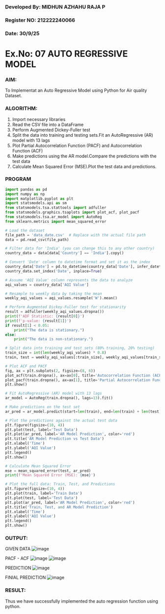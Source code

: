 ### Developed By:  MIDHUN AZHAHU RAJA P
### Register NO: 212222240066
### Date:  30/9/25

# Ex.No: 07                                       AUTO REGRESSIVE MODEL



### AIM:
To Implementat an Auto Regressive Model using Python for Air quality Dataset.

### ALGORITHM:
1. Import necessary libraries
2. Read the CSV file into a DataFrame
3. Perform Augmented Dickey-Fuller test
4. Split the data into training and testing sets.Fit an AutoRegressive (AR) model with 13 lags
5. Plot Partial Autocorrelation Function (PACF) and Autocorrelation Function (ACF)
6. Make predictions using the AR model.Compare the predictions with the test data
7. Calculate Mean Squared Error (MSE).Plot the test data and predictions.

   
### PROGRAM
```py
import pandas as pd
import numpy as np
import matplotlib.pyplot as plt
import statsmodels.api as sm
from statsmodels.tsa.stattools import adfuller
from statsmodels.graphics.tsaplots import plot_acf, plot_pacf
from statsmodels.tsa.ar_model import AutoReg
from sklearn.metrics import mean_squared_error

# Load the dataset
file_path = 'data_date.csv'  # Replace with the actual file path
data = pd.read_csv(file_path)

# Filter data for 'India' (you can change this to any other country)
country_data = data[data['Country'] == 'India'].copy()

# Convert 'Date' column to datetime format and set it as the index
country_data['Date'] = pd.to_datetime(country_data['Date'], infer_datetime_format=True)
country_data.set_index('Date', inplace=True)

# Assume 'AQI Value' column represents the data to analyze
aqi_values = country_data['AQI Value']

# Resample to weekly data by taking the mean
weekly_aqi_values = aqi_values.resample('W').mean()

# Perform Augmented Dickey-Fuller test for stationarity
result = adfuller(weekly_aqi_values.dropna())
print(f'ADF Statistic: {result[0]}')
print(f'p-value: {result[1]}')
if result[1] < 0.05:
    print("The data is stationary.")
else:
    print("The data is non-stationary.")

# Split data into training and test sets (80% training, 20% testing)
train_size = int(len(weekly_aqi_values) * 0.8)
train, test = weekly_aqi_values[:train_size], weekly_aqi_values[train_size:]

# Plot ACF and PACF
fig, ax = plt.subplots(2, figsize=(8, 6))
plot_acf(train.dropna(), ax=ax[0], title='Autocorrelation Function (ACF)')
plot_pacf(train.dropna(), ax=ax[1], title='Partial Autocorrelation Function (PACF)')
plt.show()

# Fit AutoRegressive (AR) model with 13 lags
ar_model = AutoReg(train.dropna(), lags=13).fit()

# Make predictions on the test set
ar_pred = ar_model.predict(start=len(train), end=len(train) + len(test) - 1, dynamic=False)

# Plot the predictions against the actual test data
plt.figure(figsize=(10, 4))
plt.plot(test, label='Test Data')
plt.plot(ar_pred, label='AR Model Prediction', color='red')
plt.title('AR Model Prediction vs Test Data')
plt.xlabel('Time')
plt.ylabel('AQI Value')
plt.legend()
plt.show()

# Calculate Mean Squared Error
mse = mean_squared_error(test, ar_pred)
print(f'Mean Squared Error (MSE): {mse}')

# Plot the full data: Train, Test, and Predictions
plt.figure(figsize=(10, 4))
plt.plot(train, label='Train Data')
plt.plot(test, label='Test Data')
plt.plot(ar_pred, label='AR Model Prediction', color='red')
plt.title('Train, Test, and AR Model Prediction')
plt.xlabel('Time')
plt.ylabel('AQI Value')
plt.legend()
plt.show()

```
### OUTPUT:

GIVEN DATA
![image](https://github.com/user-attachments/assets/c35095af-f392-4fd2-afca-cd202438ad78)

PACF - ACF
![image](https://github.com/user-attachments/assets/53dc58ee-97e6-425c-be94-1b20379c8ec0)
![image](https://github.com/user-attachments/assets/684d0671-27b8-4880-8387-3564918a8bc7)

PREDICTION
![image](https://github.com/user-attachments/assets/74218b34-db5a-4d56-a006-abd59c17d18a)

FINIAL PREDICTION
![image](https://github.com/user-attachments/assets/86600162-bf4a-4bbe-baea-798081b39f15)

### RESULT:
Thus we have successfully implemented the auto regression function using python.
